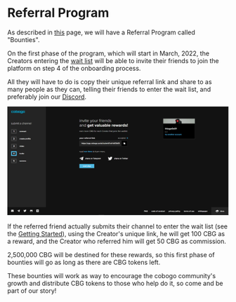 # Referral Program

As described in [this](../token/tokenomics/bounties.md) page, we will have a Referral Program called "Bounties".&#x20;

On the first phase of the program, which will start in March, 2022, the Creators entering the [wait list](getting-started.md) will be able to invite their friends to join the platform on step 4 of the onboarding process.

All they will have to do is copy their unique referral link and share to as many people as they can, telling their friends to enter the wait list, and preferably join our [Discord](https://discord.gg/p3xScxHz).&#x20;

![](../.gitbook/assets/5.PNG)

If the referred friend actually submits their channel to enter the wait list (see the [Getting Started](getting-started.md)), using the Creator's unique link, he will get 100 CBG as a reward, and the Creator who referred him will get 50 CBG as commission.

2,500,000 CBG will be destined for these rewards, so this first phase of bounties will go as long as there are CBG tokens left.

These bounties will work as way to encourage the cobogo community's growth and distribute CBG tokens to those who help do it, so come and be part of our story!

